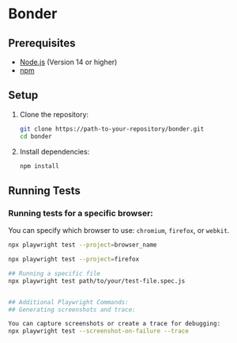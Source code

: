  # Bonder


## Prerequisites

- [Node.js](https://nodejs.org/) (Version 14 or higher)
- [npm](https://www.npmjs.com/)

## Setup

1. Clone the repository:

    ```bash
    git clone https://path-to-your-repository/bonder.git
    cd bonder
    ```

2. Install dependencies:

    ```bash
    npm install
    ```

## Running Tests

### Running tests for a specific browser:

You can specify which browser to use: `chromium`, `firefox`, or `webkit`.

```bash
npx playwright test --project=browser_name

npx playwright test --project=firefox

## Running a specific file
npx playwright test path/to/your/test-file.spec.js


## Additional Playwright Commands:
## Generating screenshots and trace:

You can capture screenshots or create a trace for debugging:
npx playwright test --screenshot-on-failure --trace

